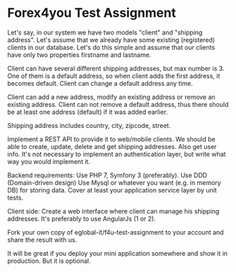 Forex4you Test Assignment
=========================

Let's say, in our system we have two models "client" and "shipping address".
Let's assume that we already have some existing (registered) clients in our database.
Let's do this simple and assume that our clients have only two properties firstname and lastname.

Client can have several different shipping addresses, but max number is 3. One of them is a default address, so when client adds the first address, it becomes default. 
Client can change a default address any time.

Client can add a new address, modify an existing address or remove an existing address.
Client can not remove a default address, thus there should be at least one address (default) if it was added earlier.

Shipping address includes country, city, zipcode, street.

Implement a REST API to provide it to web/mobile clients. 
We should be able to create, update, delete and get shipping addresses. Also get user info.
It's not necessary to implement an authentication layer, but write what way you would implement it.

Backend requirements:
Use PHP 7, Symfony 3 (preferably).
Use DDD (Domain-driven design)
Use Mysql or whatever you want (e.g. in memory DB) for storing data.
Cover at least your application service layer by unit tests.

Client side:
Create a web interface where client can manage his shipping addresses.
It's preferably to use AngularJs (1 or 2).

Fork your own copy of eglobal-it/f4u-test-assignment to your account and share the result with us.

It will be great if you deploy your mini application somewhere and show it in production. But it is optional.
